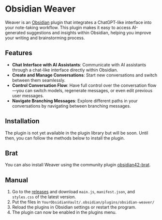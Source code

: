# Obsidian Weaver

Weaver is an [Obsidian](https://obsidian.md) plugin that integrates a ChatGPT-like interface into your note-taking workflow. This plugin makes it easy to access AI-generated suggestions and insights within Obsidian, helping you improve your writing and brainstorming process.

## Features

- **Chat Interface with AI Assistants**: Communicate with AI assistants through a chat-like interface directly within Obsidian.
- **Create and Manage Conversations**: Start new conversations and switch between them seamlessly.
- **Control Conversation Flow**: Have full control over the conversation flow—you can switch models, regenerate messages, or even edit previous user messages.
- **Navigate Branching Messages**: Explore different paths in your conversations by navigating between branching messages.

## Installation

The plugin is not yet available in the plugin library but will be soon. Until then, you can follow the methods below to install the plugin.

## Brat

You can also install Weaver using the community plugin [obsidian42-brat](https://github.com/TfTHacker/obsidian42-brat).

## Manual

1.  Go to the [releases](https://github.com/vasilecampeanu/obsidian-weaver/releases) and download `main.js`, `manifest.json`, and `styles.css` of the latest version.
2.  Put the files in `YourObsidianVault/.obsidian/plugins/obsidian-weaver/`
3.  Reload the plugins in Obsidian settings or restart the program.
4.  The plugin can now be enabled in the plugins menu.
